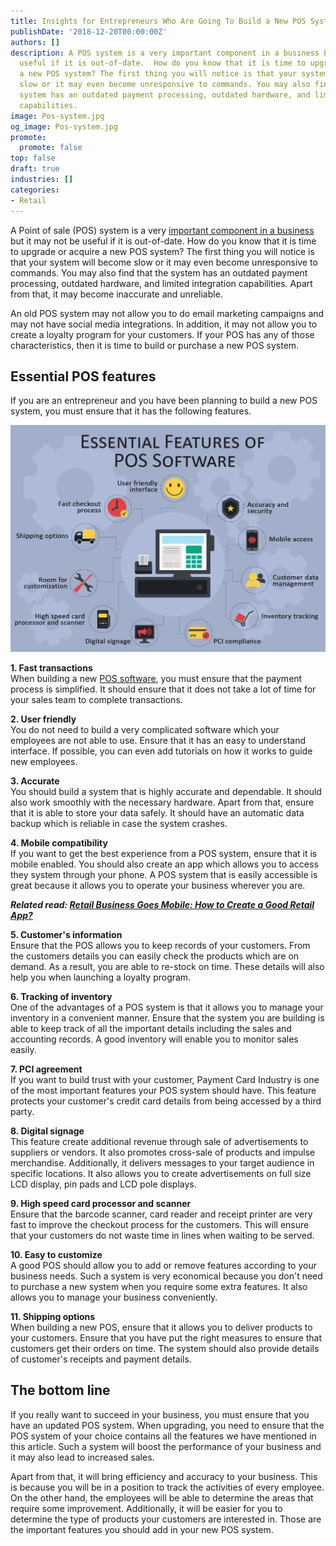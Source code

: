 ```yaml
---
title: Insights for Entrepreneurs Who Are Going To Build a New POS System
publishDate: '2018-12-20T00:00:00Z'
authors: []
description: A POS system is a very important component in a business but it may not
  useful if it is out-of-date.  How do you know that it is time to upgrade or acquire
  a new POS system? The first thing you will notice is that your system will become
  slow or it may even become unresponsive to commands. You may also find that the
  system has an outdated payment processing, outdated hardware, and limited integration
  capabilities.
image: Pos-system.jpg
og_image: Pos-system.jpg
promote:
  promote: false
top: false
draft: true
industries: []
categories:
- Retail
---
```

A Point of sale (POS) system is a very <a href="https://www.entrepreneur.com/encyclopedia/point-of-sale-pos-system" target="_blank">important component in a business</a> but it may not be useful if it is out-of-date. How do you know that it is time to upgrade or acquire a new POS system? The first thing you will notice is that your system will become slow or it may even become unresponsive to commands. You may also find that the system has an outdated payment processing, outdated hardware, and limited integration capabilities. Apart from that, it may become inaccurate and unreliable.

An old POS system may not allow you to do email marketing campaigns and may not have social media integrations. In addition, it may not allow you to create a loyalty program for your customers. If your POS has any of those characteristics, then it is time to build or purchase a new POS system.

## Essential POS features

If you are an entrepreneur and you have been planning to build a new POS system, you must ensure that it has the following features.

![Essential Features of POS Software](pos_soft_features.png)

**1. Fast transactions**<br />
  When building a new <a href="https://toppossystem.com/" target="_blank">POS software</a>, you must ensure that the payment process is simplified. It should ensure that it does not take a lot of time for your sales team to complete transactions.

**2. User friendly**<br />
  You do not need to build a very complicated software which your employees are not able to use. Ensure that it has an easy to understand interface. If possible, you can even add tutorials on how it works to guide new employees.

**3. Accurate**<br />
  You should build a system that is highly accurate and dependable. It should also work smoothly with the necessary hardware. Apart from that, ensure that it is able to store your data safely. It should have an automatic data backup which is reliable in case the system crashes.

**4. Mobile compatibility**<br />
  If you want to get the best experience from a POS system, ensure that it is mobile enabled. You should also create an app which allows you to access they system through your phone. A POS system that is easily accessible is great because it allows you to operate your business wherever you are.

***Related read: [Retail Business Goes Mobile: How to Create a Good Retail App?](https://anadea.info/blog/retail-business-goes-mobile-how-to-create-a-good-retail-app)***

**5. Customer's information**<br />
Ensure that the POS allows you to keep records of your customers. From the customers details you can easily check the products which are on demand. As a result, you are able to re-stock on time. These details will also help you when launching a loyalty program.

**6. Tracking of inventory**<br />
  One of the advantages of a POS system is that it allows you to manage your inventory in a convenient manner. Ensure that the system you are building is able to keep track of all the important details including the sales and accounting records. A good inventory will enable you to monitor sales easily.

**7. PCI agreement**<br />
If you want to build trust with your customer, Payment Card Industry is one of the most important features your POS system should have. This feature protects your customer's credit card details from being accessed by a third party.

**8. Digital signage**<br />
  This feature create additional revenue through sale of advertisements to suppliers or vendors. It also promotes cross-sale of products and impulse merchandise. Additionally, it delivers messages to your target audience in specific locations. It also allows you to create advertisements on full size LCD display, pin pads and LCD pole displays.

**9. High speed card processor and scanner**<br />
  Ensure that the barcode scanner, card reader and receipt printer are very fast to improve the checkout process for the customers. This will ensure that your customers do not waste time in lines when waiting to be served.

**10. Easy to customize**<br />
  A good POS should allow you to add or remove features according to your business needs. Such a system is very economical because you don't need to purchase a new system when you require some extra features. It also allows you to manage your business conveniently.

**11. Shipping options**<br />
  When building a new POS, ensure that it allows you to deliver products to your customers. Ensure that you have put the right measures to ensure that customers get their orders on time. The system should also provide details of customer's receipts and payment details.

## The bottom line

If you really want to succeed in your business, you must ensure that you have an updated POS system. When upgrading, you need to ensure that the POS system of your choice contains all the features we have mentioned in this article. Such a system will boost the performance of your business and it may also lead to increased sales.

Apart from that, it will bring efficiency and accuracy to your business. This is because you will be in a position to track the activities of every employee. On the other hand, the employees will be able to determine the areas that require some improvement. Additionally, it will be easier for you to determine the type of products your customers are interested in. Those are the important features you should add in your new POS system.
